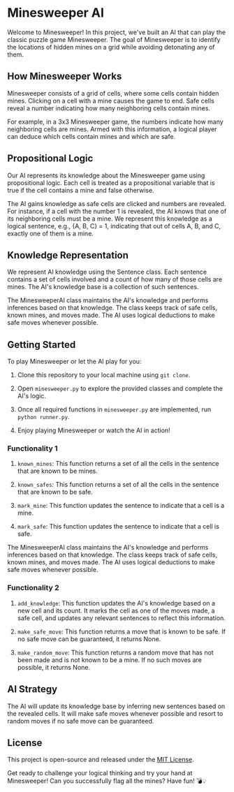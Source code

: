 # Minesweeper AI

Welcome to Minesweeper! In this project, we've built an AI that can play the classic puzzle game Minesweeper. The goal of Minesweeper is to identify the locations of hidden mines on a grid while avoiding detonating any of them.

## How Minesweeper Works

Minesweeper consists of a grid of cells, where some cells contain hidden mines. Clicking on a cell with a mine causes the game to end. Safe cells reveal a number indicating how many neighboring cells contain mines.

For example, in a 3x3 Minesweeper game, the numbers indicate how many neighboring cells are mines. Armed with this information, a logical player can deduce which cells contain mines and which are safe.

## Propositional Logic

Our AI represents its knowledge about the Minesweeper game using propositional logic. Each cell is treated as a propositional variable that is true if the cell contains a mine and false otherwise.

The AI gains knowledge as safe cells are clicked and numbers are revealed. For instance, if a cell with the number 1 is revealed, the AI knows that one of its neighboring cells must be a mine. We represent this knowledge as a logical sentence, e.g., {A, B, C} = 1, indicating that out of cells A, B, and C, exactly one of them is a mine.

## Knowledge Representation

We represent AI knowledge using the Sentence class. Each sentence contains a set of cells involved and a count of how many of those cells are mines. The AI's knowledge base is a collection of such sentences.

The MinesweeperAI class maintains the AI's knowledge and performs inferences based on that knowledge. The class keeps track of safe cells, known mines, and moves made. The AI uses logical deductions to make safe moves whenever possible.

## Getting Started

To play Minesweeper or let the AI play for you:

1. Clone this repository to your local machine using `git clone`.

2. Open `minesweeper.py` to explore the provided classes and complete the AI's logic.

3. Once all required functions in `minesweeper.py` are implemented, run `python runner.py`.

4. Enjoy playing Minesweeper or watch the AI in action!

### Functionality 1
1. `known_mines`: This function returns a set of all the cells in the sentence that are known to be mines.

2. `known_safes`: This function returns a set of all the cells in the sentence that are known to be safe.

3. `mark_mine`: This function updates the sentence to indicate that a cell is a mine.

4. `mark_safe`: This function updates the sentence to indicate that a cell is safe.

The MinesweeperAI class maintains the AI's knowledge and performs inferences based on that knowledge. The class keeps track of safe cells, known mines, and moves made. The AI uses logical deductions to make safe moves whenever possible.

### Functionality 2

1. `add_knowledge`: This function updates the AI's knowledge based on a new cell and its count. It marks the cell as one of the moves made, a safe cell, and updates any relevant sentences to reflect this information.

2. `make_safe_move`: This function returns a move that is known to be safe. If no safe move can be guaranteed, it returns None.

3. `make_random_move`: This function returns a random move that has not been made and is not known to be a mine. If no such moves are possible, it returns None.


## AI Strategy

The AI will update its knowledge base by inferring new sentences based on the revealed cells. It will make safe moves whenever possible and resort to random moves if no safe move can be guaranteed.


## License

This project is open-source and released under the [MIT License](https://opensource.org/licenses/MIT).

Get ready to challenge your logical thinking and try your hand at Minesweeper! Can you successfully flag all the mines? Have fun! 💣💡
